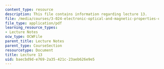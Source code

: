 ```yaml
---
content_type: resource
description: This file contains information regarding lecture 13.
file: /media/courses/3-024-electronic-optical-and-magnetic-properties-of-materials-spring-2013/baecbd9de7692a35421c23aeb626e9e5_MIT3_024S13_2012lec13.pdf
file_type: application/pdf
learning_resource_types:
- Lecture Notes
ocw_type: OCWFile
parent_title: Lecture Notes
parent_type: CourseSection
resourcetype: Document
title: Lecture 13
uid: baecbd9d-e769-2a35-421c-23aeb626e9e5
---
```

